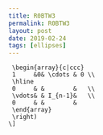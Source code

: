 ```yaml
---
title: R0BTW3
permalink: R0BTW3
layout: post
date: 2019-02-24
tags: [ellipses]
---
```


```latex\[ I_n = \left(
 \begin{array}{c|ccc}
 1     &0& \cdots & 0 \\
 \hline
 0     & &        &   \\
 \vdots& & I_{n-1}&   \\
 0     & &        &
 \end{array}
 \right)
\]
```